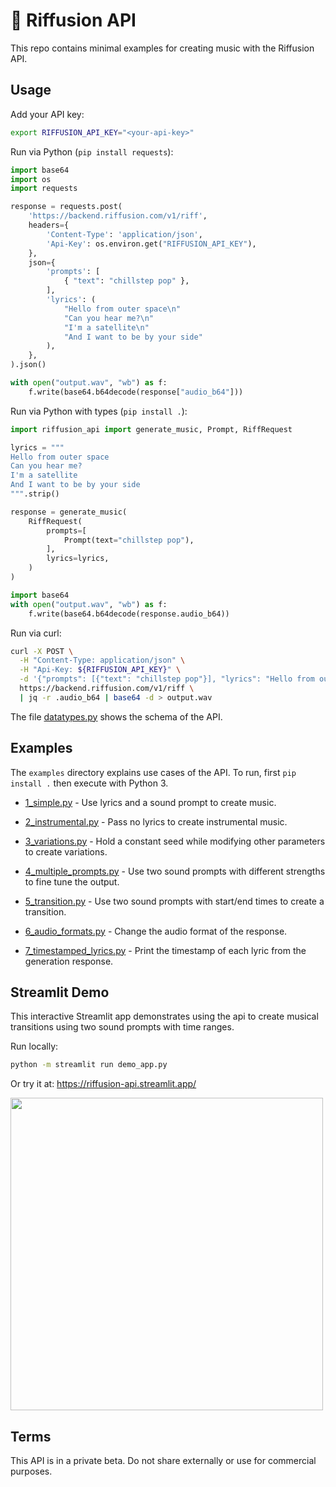 # 🎸 Riffusion API

This repo contains minimal examples for creating music with the Riffusion API.

## Usage

Add your API key:

```bash
export RIFFUSION_API_KEY="<your-api-key>"
```

Run via Python (`pip install requests`):

```python
import base64
import os
import requests

response = requests.post(
    'https://backend.riffusion.com/v1/riff',
    headers={
        'Content-Type': 'application/json',
        'Api-Key': os.environ.get("RIFFUSION_API_KEY"),
    },
    json={
        'prompts': [
            { "text": "chillstep pop" },
        ],
        'lyrics': (
            "Hello from outer space\n"
            "Can you hear me?\n"
            "I'm a satellite\n"
            "And I want to be by your side"
        ),
    },
).json()

with open("output.wav", "wb") as f:
    f.write(base64.b64decode(response["audio_b64"]))
```

Run via Python with types (`pip install .`):

```python
import riffusion_api import generate_music, Prompt, RiffRequest

lyrics = """
Hello from outer space
Can you hear me?
I'm a satellite
And I want to be by your side
""".strip()

response = generate_music(
    RiffRequest(
        prompts=[
            Prompt(text="chillstep pop"),
        ],
        lyrics=lyrics,
    )
)

import base64
with open("output.wav", "wb") as f:
    f.write(base64.b64decode(response.audio_b64))
```

Run via curl:

```bash
curl -X POST \
  -H "Content-Type: application/json" \
  -H "Api-Key: ${RIFFUSION_API_KEY}" \
  -d '{"prompts": [{"text": "chillstep pop"}], "lyrics": "Hello from outer space\nCan you hear me?"}' \
  https://backend.riffusion.com/v1/riff \
  | jq -r .audio_b64 | base64 -d > output.wav
```

The file [datatypes.py](riffusion_api/datatypes.py) shows the schema of the API.

## Examples

The `examples` directory explains use cases of the API. To run, first `pip install .` then execute with Python 3.

 * [1_simple.py](examples/1_simple.py) - Use lyrics and a sound prompt to create music.

 * [2_instrumental.py](examples/2_instrumental.py) - Pass no lyrics to create instrumental music.

 * [3_variations.py](examples/3_variations.py) - Hold a constant seed while modifying other parameters to create variations.

 * [4_multiple_prompts.py](examples/4_multiple_prompts.py) - Use two sound prompts with different strengths to fine tune the output.

 * [5_transition.py](examples/5_transition.py) - Use two sound prompts with start/end times to create a transition.

 * [6_audio_formats.py](examples/6_audio_formats.py) - Change the audio format of the response.

 * [7_timestamped_lyrics.py](examples/7_timestamped_lyrics.py) - Print the timestamp of each lyric from the generation response.

## Streamlit Demo

This interactive Streamlit app demonstrates using the api
to create musical transitions using two sound prompts with time ranges.

Run locally:

```bash
python -m streamlit run demo_app.py
```

Or try it at: https://riffusion-api.streamlit.app/

<img src="https://storage.googleapis.com/corpusant-public/riffusion_demo_app.png" width="500px" />

## Terms

This API is in a private beta. Do not share externally or use for commercial purposes.
